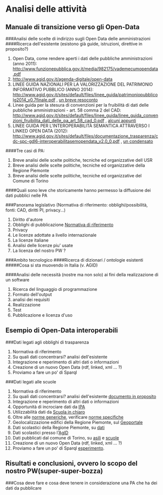 Analisi delle attività
============================
Manuale di transizione verso gli Open-Data
------------------------------------------
###Analisi delle scelte di indirizzo sugli Open Data delle amministrazioni
####Ricerca dell'esistente (esistono già guide, istruzioni, direttive in proposito?)
 1. Open Data, come rendere aperti i dati delle pubbliche amministrazioni (anno 2011): http://www.funzionepubblica.gov.it/media/982175/vademecumopendata.pdf
 2. http://www.agid.gov.it/agenda-digitale/open-data
 3. LINEE GUIDA NAZIONALI PER LA VALORIZZAZIONE DEL PATRIMONIO INFORMATIVO PUBBLICO (ANNO 2014): http://www.agid.gov.it/sites/default/files/linee_guida/patrimoniopubblicolg2014_v0.7finale.pdf , [un breve resoconto](LineeGuidaAgIG.md)
 4. Linee guida per la stesura di convenzioni per la fruibilità di dati delle pubbliche amministrazioni - art. 58 comma 2 del CAD: http://www.agid.gov.it/sites/default/files/linee_guida/linee_guida_convenzioni_fruibilita_dati_delle_pa_art_58_cad_0.pdf ,  [alcuni appunti](note-link_n_4.md)
 5. LINEE GUIDA PER L’INTEROPERABILITÀ SEMANTICA ATTRAVERSO I LINKED OPEN DATA (2012): http://www.agid.gov.it/sites/default/files/documentazione_trasparenza/cdc-spc-gdl6-interoperabilitasemopendata_v2.0_0.pdf , [un condensato](InteroperabilitàSemantica_LOD.md)

####Tre casi di PA:
 1. Breve analisi delle scelte politiche, tecniche ed organizzative dell USR
 2. Breve analisi delle scelte politiche, tecniche ed organizzative della Regione Piemonte 
 3. Breve analisi delle scelte politiche, tecniche ed organizzative del Comune di Torino

####Quali sono leve che storicamente hanno permesso la diffusione dei dati pubblici nelle PA

###Panorama legislativo (Normativa di riferimento: obblighi/possibilità, fonti: CAD, diritti PI, privacy...)
 1. Diritto d'autore
 2. Obblighi di pubblicazione [Normativa di riferimento](Normativa.md)
 3. Privacy
 4. Le licenze adottate a livello internazionale
 5. La licenze italiane
 6. Analisi delle licenze piu' usate
 7. La licenza del nostro PW ?

###Ambito tecnologico
####Ricerca di dizionari / ontologie esistenti 
#####Cosa si sta muovendo in Italia (v. AGID)

####Analisi delle necessità (nostre ma non solo) ai fini della realizzazione di un software
 1. Ricerca del linguaggio di programmazione
 2. Formato dell'output
 3. analisi dei requisiti
 4. Realizzazione
 5. Test
 6. Pubblicazione e licenza d'uso

Esempio di Open-Data interoperabili
-----------------------------------

###Dati legati agli obblighi di trasparenza
 1. Normativa di riferimento
 2. Su quali dati concentrarsi? analisi dell'esistente
 3. Integrazione e reperimento di altri dati o informazioni
 4. Creazione di un nuovo Open Data (rdf, linked, xml ... ?)
 5. Proviamo a fare un po' di Sparql

###Dati legati alle scuole
 1. Normativa di riferimento
 2. Su quali dati concentrarsi? analisi dell'esistente [documento in proposito](DatiScuole.md)
 3. Integrazione e reperimento di altri dati o informazioni
 4. Opportunità di incrociare dati da [IPA](http://spcdata.digitpa.gov.it/data.html)
 5. Utilizzabilità dati da [Scuola in chiaro](http://cercalatuascuola.istruzione.it/cercalatuascuola/opendata/)
 6. Oltre alle [norme generiche](Normativa.md), verificare [norme specifiche](NormativaScuola.md)
 7. Geolocalizzazione edifici della Regione Piemonte, sul [Geoportale](http://osgis2.csi.it/webgisAtlante/qgiswebclient.html?map=Scuole/BDTRE_SCUOLE_pubblicazione/)
 8. Dati scolastici della Regione Piemonte, su [dati](http://www.dati.piemonte.it/catalogodati/dato/100654-.html)
 9. Dati scolastici presso l'[AgID](http://www.agid.gov.it/search/node/scuole)
 10. Dati pubblicati dal comune di Torino, su [asili](http://aperto.comune.torino.it/?q=taxonomy/term/127) e [scuole](http://aperto.comune.torino.it/?q=taxonomy/term/128)
 11. Creazione di un nuovo Open Data (rdf, linked, xml ... ?)
 12. Proviamo a fare un po' di Sparql [esperimento](EsperimentiSparql.md).

Risultati e conclusioni, ovvero lo scopo del nostro PW(super-super-bozza)
-----------------------------------
###Cosa deve fare e cosa deve tenere in considerazione una PA che ha dei dati da pubblicare
